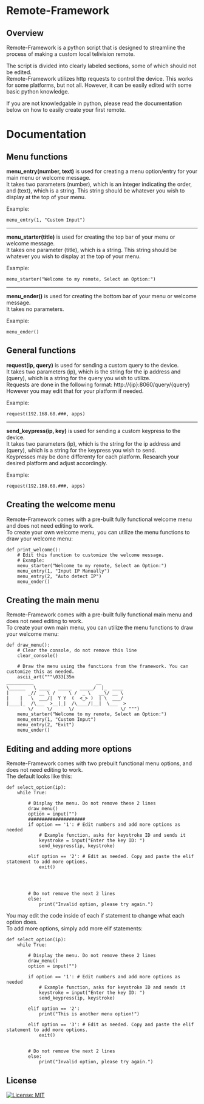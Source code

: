 # Remote-Framework
## Overview
Remote-Framework is a python script that is designed to streamline the process of making a custom local telivision remote.  
  
The script is divided into clearly labeled sections, some of which should not be edited.  
Remote-Framework utilizes http requests to control the device. This works for some platforms, but not all. However, it can be easily edited with some basic python knowledge.  
  
If you are not knowledgable in python, please read the documentation below on how to easily create your first remote.  

# Documentation
## Menu functions

**menu_entry(number, text)** is used for creating a menu option/entry for your main menu or welcome message.  
It takes two parameters (number), which is an integer indicating the order, and (text), which is a string. This string should be whatever you wish to display at the top of your menu.  
  
Example: 
```
menu_entry(1, "Custom Input")
```

---
**menu_starter(title)** is used for creating the top bar of your menu or welcome message.  
It takes one parameter (title), which is a string. This string should be whatever you wish to display at the top of your menu.  
  
Example: 
```
menu_starter("Welcome to my remote, Select an Option:")
```

---
**menu_ender()** is used for creating the bottom bar of your menu or welcome message.  
It takes no parameters.  
  
Example: 
```
menu_ender()
```

## General functions

**request(ip, query)** is used for sending a custom query to the device.  
It takes two parameters (ip), which is the string for the ip address and (query), which is a string for the query you wish to utilize.  
Requests are done in the following format: http://{ip}:8060/query/{query}  
However you may edit that for your platform if needed.  
  
Example: 
```
request(192.168.68.###, apps)
```

---
**send_keypress(ip, key)** is used for sending a custom keypress to the device.    
It takes two parameters (ip), which is the string for the ip address and (query), which is a string for the keypress you wish to send.  
Keypresses may be done differenty for each platform. Research your desired platform and adjust accordingly.  
  
Example: 
```
request(192.168.68.###, apps)
```

## Creating the welcome menu
Remote-Framework comes with a pre-built fully functional welcome menu and does not need editing to work.  
To create your own welcome menu, you can utilize the menu functions to draw your welcome menu:  
```
def print_welcome():
    # Edit this function to customize the welcome message.
    # Example:
    menu_starter("Welcome to my remote, Select an Option:")
    menu_entry(1, "Input IP Manually")
    menu_entry(2, "Auto detect IP")
    menu_ender()
```

## Creating the main menu
Remote-Framework comes with a pre-built fully functional main menu and does not need editing to work.  
To create your own main menu, you can utilize the menu functions to draw your welcome menu:  
```
def draw_menu():
    # Clear the console, do not remove this line
    clear_console()

    # Draw the menu using the functions from the framework. You can customize this as needed.
    ascii_art("""\033[35m
__________                       __          
\______   \ ____   _____   _____/  |_  ____  
|       _// __ \ /     \ /  _ \   __\/ __ \ 
|    |   \  ___/|  Y Y  (  <_> )  | \  ___/ 
|____|_  /\___  >__|_|  /\____/|__|  \___  >
        \/     \/      \/                 \/ """)
    menu_starter("Welcome to my remote, Select an Option:")
    menu_entry(1, "Custom Input")
    menu_entry(2, "Exit")
    menu_ender()
```

## Editing and adding more options
Remote-Framework comes with two prebuilt functional menu options, and does not need editing to work.  
The default looks like this:  
```
def select_option(ip):
    while True:

        # Display the menu. Do not remove these 2 lines
        draw_menu()
        option = input("")
        #####################
        if option == '1': # Edit numbers and add more options as needed
            # Example function, asks for keystroke ID and sends it
            keystroke = input("Enter the key ID: ")
            send_keypress(ip, keystroke)

        elif option == '2': # Edit as needed. Copy and paste the elif statement to add more options.
            exit()




        # Do not remove the next 2 lines
        else:
            print("Invalid option, please try again.")
```
You may edit the code inside of each if statement to change what each option does.  
To add more options, simply add more elif statements:  
```
def select_option(ip):
    while True:

        # Display the menu. Do not remove these 2 lines
        draw_menu()
        option = input("")

        if option == '1': # Edit numbers and add more options as needed
            # Example function, asks for keystroke ID and sends it
            keystroke = input("Enter the key ID: ")
            send_keypress(ip, keystroke)

        elif option == '2':
            print("This is another menu option!")

        elif option == '3': # Edit as needed. Copy and paste the elif statement to add more options.
            exit()


        # Do not remove the next 2 lines
        else:
            print("Invalid option, please try again.")
```

## License

[![License: MIT](https://img.shields.io/badge/License-MIT-yellow.svg)](https://opensource.org/licenses/MIT)

